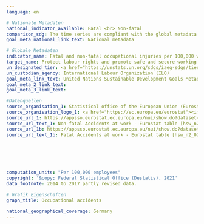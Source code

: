 ```yaml
---
language: en    

# Nationale Metadaten    
national_indicator_available: Fatal <br> Non-fatal    
comparison_sdg: The time series are compliant with the global metadata.    
goal_meta_national_link_text: National metadata    

# Globale Metadaten    
indicator_name: Fatal and non-fatal occupational injuries per 100,000 workers, by sex and migrant status    
target_name: Protect labour rights and promote safe and secure working environments for all workers, including migrant workers, in particular women migrants, and those in precarious employment    
un_designated_tier: <a href="https://unstats.un.org/sdgs/iaeg-sdgs/tier-classification/" title="Click here for more information on the UN tier classification."  target="_blank">Tier II</a>    
un_custodian_agency: International Labour Organization (ILO)    
goal_meta_link_text: United Nations Sustainable Development Goals Metadata    
goal_meta_2_link_text:     
goal_meta_3_link_text:     

#Datenquellen
source_organisation_1: Statistical office of the European Union (Eurostat)
source_organisation_logo_1: <a href="https://ec.europa.eu/eurostat"><img src="https://g205sdgs.github.io/sdg-indicators/public/OrgImgEn/eurostat.png" alt="Logo eurostat" style="height:60px; width:148px" /></a>
source_url_1: https://appsso.eurostat.ec.europa.eu/nui/show.do?dataset=hsw_n2_01&lang=en
source_url_text_1: Non-fatal Accidents at work - Eurostat table [hsw_n2_01]
source_url_1b: https://appsso.eurostat.ec.europa.eu/nui/show.do?dataset=hsw_n2_02&lang=en
source_url_text_1b: Fatal Accidents at work - Eurostat table [hsw_n2_02]





    
computation_units: "Per 100,000 employees"    
copyright: '&copy; Federal Statistical Office (Destatis), 2021'    
data_footnote: 2014 to 2017 partly revised data.    

# Grafik Eigenschaften    
graph_title: Occupational accidents    

national_geographical_coverage: Germany    
---
```


<span></span>